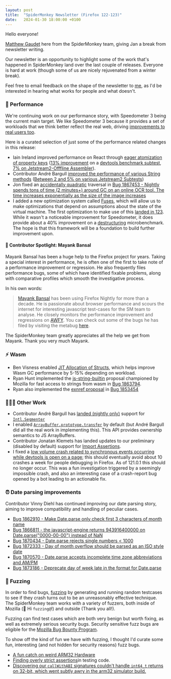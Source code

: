 ```yaml
---
layout: post
title:  "SpiderMonkey Newsletter (Firefox 122-123)"
date:   2024-01-30 18:00:00 +0100
---
```

Hello everyone!

[Matthew Gaudet](https://www.mgaudet.ca/about) here from the SpiderMonkey team, giving Jan a break from newsletter writing. 

Our newsletter is an opportunity to highlight some of the work that's happened in SpiderMonkey land over the last couple of releases. Everyone is hard at work (though some of us are nicely rejuvenated from a winter break). 

Feel free to email feedback on the shape of the newsletter to [me](mailto:mgaudet@mozilla.com), as I'd be interested in hearing what works for people and what doesn't.

### 🚀 Performance

We're continuing work on our performance story, with Speedometer 3 being the current main target. We like Speedometer 3 because it provides a set of workloads that we think better reflect the real web, driving [improvements to real users too](https://bugzilla.mozilla.org/show_bug.cgi?id=1867359).

Here is a curated selection of just some of the performance related changes in this release:

- Iain Ireland improved performance on React through [eager atomization of property keys](https://bugzilla.mozilla.org/show_bug.cgi?id=1867359) ([13% improvement](https://bugzilla.mozilla.org/show_bug.cgi?id=1867359#c16) on a [devtools benchmark subtest](https://firefox-source-docs.mozilla.org/devtools/tests/performance-tests-overview.html#damp),[ 7% on Jetstream2-Offfline Assembler](https://bugzilla.mozilla.org/show_bug.cgi?id=1867359#c17)).
- Contributor André Bargull [improved the performance of various String methods](https://bugzilla.mozilla.org/show_bug.cgi?id=1873042) ([Between 2 and 5% on various Jetstream2 Subtests](https://bugzilla.mozilla.org/show_bug.cgi?id=1873042#c14))
- Jon fixed an [accidentally quadratic](https://accidentallyquadratic.tumblr.com/) traversal in [Bug 1867453 - Nightly spends tons of time (2 minutes+) around GC on an online OCR tool. The time increases exponentially as the size of the image increases](https://bugzilla.mozilla.org/show_bug.cgi?id=1867453)
- I added a new optimization system called [Fuses](https://searchfox.org/mozilla-central/rev/c130c69b7b863d5e28ab9524b65c27c7a9507c48/js/src/vm/GuardFuse.h#21-61), which will allow us to make optimizations that depend on assumptions about the state of the virtual machine. The first optimization to make use of this [landed in 123](https://bugzilla.mozilla.org/show_bug.cgi?id=1870396). While it wasn't a noticeable improvement for Speedometer, it does provide about a 40% improvement on a [destructuring](https://developer.mozilla.org/en-US/docs/Web/JavaScript/Reference/Operators/Destructuring_assignment) microbenchmark. The hope is that this framework will be a foundation to build further improvement upon.  

#### 🔦 Contributor Spotlight: Mayank Bansal

Mayank Bansal has been a huge help to the Firefox project for years. Taking a special interest in performance, he is often one of the first to take note of a performance improvement or regression. He also frequently files performance bugs, some of which have identified fixable problems, along with comparative profiles which smooth the investigative process. 

In his own words: 

> [Mayank Bansal](https://www.linkedin.com/in/mayankbansal01) has been using Firefox Nightly for more than a decade. He is passionate about browser performance and scours the internet for interesting javascript test-cases for the SM team to analyse. He closely monitors the performance improvement and regressions on [AWFY](https://arewefastyet.com). You can check out some of the bugs he has filed by visiting the metabug [here](http://bugzilla.mozilla.org/show_bug.cgi?id=1808325).

The SpiderMonkey team greatly appreciates all the help we get from Mayank. Thank you very much Mayank. 

### ⚡ Wasm

- Ben Visness enabled [JIT Allocation of Structs](https://bugzilla.mozilla.org/show_bug.cgi?id=1861261), which helps improve Wasm GC performance by 5-15% depending on workload.
- Ryan Hunt implemented the [js-string-builtin](https://github.com/WebAssembly/js-string-builtins) proposal championed by Mozilla for fast access to strings from wasm in [Bug 1863794](https://bugzilla.mozilla.org/show_bug.cgi?id=1863794). 
- Ryan also implemented the [exnref proposal](https://github.com/WebAssembly/exception-handling/issues/280) in [Bug 1853454](https://bugzilla.mozilla.org/show_bug.cgi?id=1853454)

### 👷🏽‍♀️  Other Work

- Contributor André Bargull has [landed (nightly only)](https://bugzilla.mozilla.org/show_bug.cgi?id=1423593) support for [`Intl.Segmenter`](https://developer.mozilla.org/en-US/docs/Web/JavaScript/Reference/Global_Objects/Intl/Segmenter) 
- I enabled [`ArrayBuffer.prototype.transfer`](https://bugzilla.mozilla.org/show_bug.cgi?id=1865103) by default (but André Bargull did all the real work in implementing this). This API provides ownership semantics to JS ArrayBuffers. 
- Contributor Jonatan Klemets has landed updates to our preliminary (disabled by default) support for [Import Assertions](https://bugzilla.mozilla.org/show_bug.cgi?id=1835669). 
- I fixed a [low volume crash related to synchronous events occurring while devtools is open on a page](https://bugzilla.mozilla.org/show_bug.cgi?id=1866385); this should eventually avoid about 10 crashes a week for people debugging in Firefox. As of 121.0.1 this should no longer occur.  This was a fun investigation triggered by a seemingly impossible crash, and also an interesting case of a crash-report bug opened by a bot leading to an actionable fix. 

### ⏰ Date parsing improvements

Contributor Vinny Diehl has continued improving our date parsing story, aiming to improve compatibility and handling of peculiar cases.

- [Bug 1862910 - Make Date.parse only check first 3 characters of month name](https://bugzilla.mozilla.org/show_bug.cgi?id=1862910)
- [Bug 1866811 - the javascript-engine returns 943916400000 on Date.parse("0000-00-00") instead of NaN](https://bugzilla.mozilla.org/show_bug.cgi?id=1866811)
- [Bug 1870434 - Date.parse rejects single numbers < 1000](https://bugzilla.mozilla.org/show_bug.cgi?id=1870434)
- [Bug 1872333 - Day of month overflow should be parsed as an ISO style date](https://bugzilla.mozilla.org/show_bug.cgi?id=1872333)
- [Bug 1870570 - Date.parse accepts incomplete time zone abbreviations and AM/PM](https://bugzilla.mozilla.org/show_bug.cgi?id=1870570)
- [Bug 1873186 - Deprecate day of week late in the format for Date.parse](https://bugzilla.mozilla.org/show_bug.cgi?id=1873186)

### 🐇 Fuzzing

In order to find bugs, [fuzzing](https://en.wikipedia.org/wiki/Fuzzing) by generating and running random testcases to see if they crash turns out to be an unreasonably effective technique. The SpiderMonkey team works with a variety of fuzzers, both inside of Mozilla (👋 Hi `fuzzing@`!) and outside (Thank you all!). 

Fuzzing can find test cases which are both very benign but worth fixing, as well as extremely serious security bugs. Security sensitive fuzz bugs are eligible for the [Mozilla Bug Bounty Program](https://www.mozilla.org/en-US/security/bug-bounty/). 

To show off the kind of fun we have with fuzzing, I thought I'd curate some fun, interesting (and not hidden for security reasons) fuzz bugs. 

- [A fun catch on weird ARM32 Hardware](https://bugzilla.mozilla.org/show_bug.cgi?id=1870756)
- [Finding overly strict assertions](https://bugzilla.mozilla.org/show_bug.cgi?id=1858678)in testing code. 
- [Discovering our `callWithABI` signatures couldn't handle `int64_t` returns on 32-bit, which went subtly awry in the arm32 simulator build.](https://bugzilla.mozilla.org/show_bug.cgi?id=1870747)
